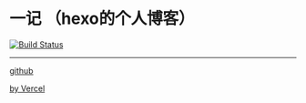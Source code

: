 # 一记 （hexo的个人博客）

[![Build Status](https://travis-ci.com/sjywz/sjywz.github.io.svg?branch=master)](https://travis-ci.com/sjywz/sjywz.github.io)

---

[github](https://sjywz.github.io/)

[by Vercel](https://blog.bcode.cc/)
